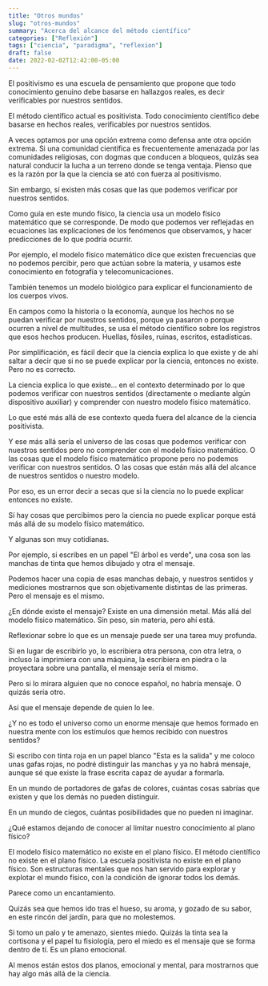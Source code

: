 ```yaml
---
title: "Otros mundos"
slug: "otros-mundos"
summary: "Acerca del alcance del método científico"
categories: ["Reflexión"]
tags: ["ciencia", "paradigma", "reflexion"]
draft: false
date: 2022-02-02T12:42:00-05:00
---
```


El positivismo es una escuela de pensamiento que propone que todo conocimiento genuino debe basarse en hallazgos reales, es decir verificables por nuestros sentidos.

El método científico actual es positivista. Todo conocimiento científico debe basarse en hechos reales, verificables por nuestros sentidos.

A veces optamos por una opción extrema como defensa ante otra opción extrema. Si una comunidad científica es frecuentemente amenazada por las comunidades religiosas, con dogmas que conducen a bloqueos, quizás sea natural conducir la lucha a un terreno donde se tenga ventaja. Pienso que es la razón por la que la ciencia se ató con fuerza al positivismo.

Sin embargo, sí existen más cosas que las que podemos verificar por nuestros sentidos.

Como guía en este mundo físico, la ciencia usa un modelo físico matemático que se corresponde. De modo que podemos ver reflejadas en ecuaciones las explicaciones de los fenómenos que observamos, y hacer predicciones de lo que podría ocurrir.

Por ejemplo, el modelo físico matemático dice que existen frecuencias que no podemos percibir, pero que actúan sobre la materia, y usamos este conocimiento en fotografía y telecomunicaciones.

También tenemos un modelo biológico para explicar el funcionamiento de los cuerpos vivos.

En campos como la historia o la economía, aunque los hechos no se puedan verificar por nuestros sentidos, porque ya pasaron o porque ocurren a nivel de multitudes, se usa el método científico sobre los registros que esos hechos producen. Huellas, fósiles, ruinas, escritos, estadísticas.

Por simplificación, es fácil decir que la ciencia explica lo que existe y de ahí saltar a decir que si no se puede explicar por la ciencia, entonces no existe. Pero no es correcto.

La ciencia explica lo que existe... en el contexto determinado por lo que podemos verificar con nuestros sentidos (directamente o mediante algún dispositivo auxiliar) y comprender con nuestro modelo físico matemático.

Lo que esté más allá de ese contexto queda fuera del alcance de la ciencia positivista.

Y ese más allá sería el universo de las cosas que podemos verificar con nuestros sentidos pero no comprender con el modelo físico matemático. O las cosas que el modelo físico matemático propone pero no podemos verificar con nuestros sentidos. O las cosas que están más allá del alcance de nuestros sentidos o nuestro modelo.

Por eso, es un error decir a secas que si la ciencia no lo puede explicar entonces no existe.

Sí hay cosas que percibimos pero la ciencia no puede explicar porque está más allá de su modelo físico matemático.

Y algunas son muy cotidianas.

Por ejemplo, si escribes en un papel "El árbol es verde", una cosa son las manchas de tinta que hemos dibujado y otra el mensaje.

Podemos hacer una copia de esas manchas debajo, y nuestros sentidos y mediciones mostrarnos que son objetivamente distintas de las primeras. Pero el mensaje es el mismo. 

¿En dónde existe el mensaje? Existe en una dimensión metal. Más allá del modelo físico matemático. Sin peso, sin materia, pero ahí está.

Reflexionar sobre lo que es un mensaje puede ser una tarea muy profunda.

Si en lugar de escribirlo yo, lo escribiera otra persona, con otra letra, o incluso la imprimiera con una máquina, la escribiera en piedra o la proyectara sobre una pantalla, el mensaje sería el mismo.

Pero si lo mirara alguien que no conoce español, no habría mensaje. O quizás sería otro.

Así que el mensaje depende de quien lo lee.

¿Y no es todo el universo como un enorme mensaje que hemos formado en nuestra mente con los estímulos que hemos recibido con nuestros sentidos?

Si escribo con tinta roja en un papel blanco "Esta es la salida" y me coloco unas gafas rojas, no podré distinguir las manchas y ya no habrá mensaje, aunque sé que existe la frase escrita capaz de ayudar a formarla.

En un mundo de portadores de gafas de colores, cuántas cosas sabrías que existen y que los demás no pueden distinguir.

En un mundo de ciegos, cuántas posibilidades que no pueden ni imaginar.

¿Qué estamos dejando de conocer al limitar nuestro conocimiento al plano físico?

El modelo físico matemático no existe en el plano físico. El método científico no existe en el plano físico. La escuela positivista no existe en el plano físico. Son estructuras mentales que nos han servido para explorar y explotar el mundo físico, con la condición de ignorar todos los demás.

Parece como un encantamiento.

Quizás sea que hemos ido tras el hueso, su aroma, y gozado de su sabor, en este rincón del jardín, para que no molestemos.

Si tomo un palo y te amenazo, sientes miedo. Quizás la tinta sea la cortisona y el papel tu fisiología, pero el miedo es el mensaje que se forma dentro de tí. Es un plano emocional.

Al menos están estos dos planos, emocional y mental, para mostrarnos que hay algo más allá de la ciencia.